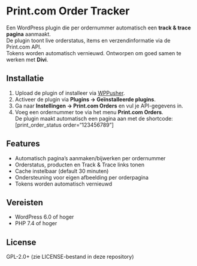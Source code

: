 # Print.com Order Tracker

Een WordPress plugin die per ordernummer automatisch een **track & trace pagina** aanmaakt.  
De plugin toont live orderstatus, items en verzendinformatie via de Print.com API.  
Tokens worden automatisch vernieuwd. Ontworpen om goed samen te werken met **Divi**.

## Installatie
1. Upload de plugin of installeer via [WPPusher](https://wppusher.com).
2. Activeer de plugin via **Plugins → Geïnstalleerde plugins**.
3. Ga naar **Instellingen → Print.com Orders** en vul je API-gegevens in.
4. Voeg een ordernummer toe via het menu **Print.com Orders**.  
   De plugin maakt automatisch een pagina aan met de shortcode:  [print_order_status order=“123456789”]

## Features
- Automatisch pagina’s aanmaken/bijwerken per ordernummer  
- Orderstatus, producten en Track & Trace links tonen  
- Cache instelbaar (default 30 minuten)  
- Ondersteuning voor eigen afbeelding per orderpagina  
- Tokens worden automatisch vernieuwd  

## Vereisten
- WordPress 6.0 of hoger  
- PHP 7.4 of hoger  

## License
GPL-2.0+ (zie LICENSE-bestand in deze repository)